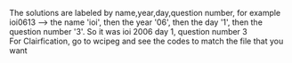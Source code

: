 The solutions are labeled by name,year,day,question number, for example ioi0613 --> the name 'ioi', then the year '06', then the day '1', then the question number '3'. So it was ioi 2006 day 1, question number 3  
For Clairfication, go to wcipeg and see the codes to match the file that you want
